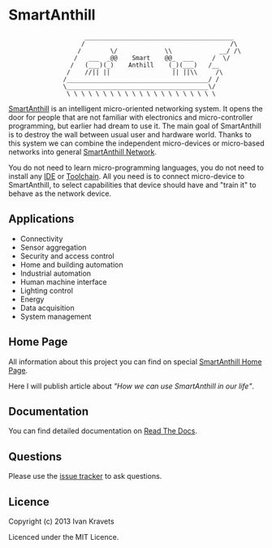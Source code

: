 SmartAnthill
============

```
                     _________________________________________
                    /                                        /\
                   /        \/             \\             __/ /\
                  /   ___  _@@    Smart    @@_  ___     /  \/
                 /   (___)(_)    Anthill    (_)(___)   /__
                /    //|| ||                 || ||\\     /\
               /_______________________________________/ /
               \_______________________________________\/
                \ \ \ \ \ \ \ \ \ \ \ \ \ \ \ \ \ \ \ \ \
```

[SmartAnthill](http://smartanthill.readthedocs.org/en/latest/index.html) is an
intelligent micro-oriented networking system. It opens the door for people
that are not familiar with electronics and micro-controller programming, but
earlier had dream to use it. The main goal of SmartAnthill is to destroy the
wall between usual user and hardware world. Thanks to this system we can
combine the independent micro-devices or micro-based networks into general
[SmartAnthill Network](http://smartanthill.readthedocs.org/en/latest/specification/network/index.html).

You do not need to learn micro-programming languages, you do not need to install
any [IDE](http://en.wikipedia.org/wiki/Integrated_development_environment)
or [Toolchain](http://en.wikipedia.org/wiki/Toolchain). All you need is to
connect micro-device to SmartAnthill, to select capabilities that device should
have and "train it" to behave as the network device.

Applications
------------

* Connectivity
* Sensor aggregation
* Security and access control
* Home and building automation
* Industrial automation
* Human machine interface
* Lighting control
* Energy
* Data acquisition
* System management

Home Page
---------

All information about this project you can find on special
[SmartAnthill Home Page](http://www.ikravets.com/smartanthill).

Here I will publish article about *"How we can use SmartAnthill in our life"*.

Documentation
-------------

You can find detailed documentation on
[Read The Docs](http://smartanthill.readthedocs.org/en/latest/index.html).

Questions
---------

Please use the
[issue tracker](https://github.com/ivankravets/smartanthill/issues)
to ask questions.

Licence
-------

Copyright (c) 2013 Ivan Kravets

Licenced under the MIT Licence.
